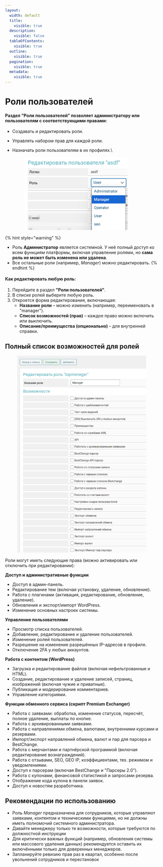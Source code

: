 ```yaml
---
layout:
  width: default
  title:
    visible: true
  description:
    visible: false
  tableOfContents:
    visible: true
  outline:
    visible: true
  pagination:
    visible: true
  metadata:
    visible: true
---
```


# Роли пользователей

#### Раздел **"Роли пользователей"** позволяет администратору или пользователям с соответствующими правами:

* Создавать и редактировать роли.
* Управлять набором прав для каждой роли.
*   Назначать роли пользователям в их профилях.\


    <figure><img src="../../../.gitbook/assets/image (1) (1) (1) (1) (1) (1) (1) (1) (1) (1) (1) (1) (1) (1) (1) (1) (1) (1) (1) (1) (1) (1) (1).png" alt="" width="339"><figcaption></figcaption></figure>

{% hint style="warning" %}
- Роль **Администратор** является системной. У неё полный доступ ко всем функциям платформы, включая управление ролями, но **сама роль не может быть изменена или удалена**.
- Все остальные роли (например, _Manager_) можно редактировать.
{% endhint %}

#### Как редактировать любую роль:

1. Перейдите в раздел **"Роли пользователей"**.
2. В списке ролей выберите любую роль.
3. Откроется форма редактирования, включающая:
   * **Название роли** – можно изменить (например, переименовать в "manager").
   * **Список возможностей (прав)** – каждое право можно включить или выключить.
   * **Описание/преимущества (опционально)** – для внутренней справки.

## Полный список возможностей для ролей

<figure><img src="../../../.gitbook/assets/image (5) (1) (1) (1) (1).png" alt="" width="563"><figcaption></figcaption></figure>

Роли могут иметь следующие права (можно активировать или отключить при редактировании):

**Доступ и административные функции**

* Доступ в админ-панель.
* Редактирование тем (включая установку, удаление, обновление).
* Работа с плагинами (активация, редактирование, обновление, удаление).
* Обновления и экспорт/импорт WordPress.
* Изменение основных настроек системы.

**Управление пользователями**

* Просмотр списка пользователей.
* Добавление, редактирование и удаление пользователей.
* Изменение ролей пользователей.
* Разрешение на изменение разрешённых IP-адресов в профиле.
* Отключение 2FA у любых аккаунтов.

**Работа с контентом (WordPress)**

* Загрузка и редактирование файлов (включая нефильтрованные и HTML).
* Создание, редактирование и удаление записей, страниц, изображений (включая чужие и приватные).
* Публикация и модерирование комментариев.
* Управление категориями.

**Функции обменного сервиса (скрипт Premium Exchanger)**

* Работа с заявками: обработка, изменение статусов, пересчёт, полное удаление, выплаты по кнопке.
* Работа с архивированными заявками.
* Работа с направлениями обмена, валютами, внутренними курсами и резервами.
* Импорт/экспорт направлений обмена, валют и пар для парсера и BestChange.
* Работа с мерчантами и партнёрской программой (включая редактирование вознаграждений).
* Работа с отзывами, SEO, GEO IP, коэффициентами, тех. режимом и уведомлениями.
* Доступ к парсерам (включая BestChange и "Парсеры 2.0").
* Работа с купонами, финансовой статистикой и запросами резерва.
* Отображение кода купона в панели заявок.
* Доступ к новостям разработчика.

## Рекомендации по использованию

* Роль _Manager_ предназначена для сотрудников, которые управляют заявками, контентом и техническими функциями, но не должны иметь полномочий системного администратора.
* Давайте менеджеру только те возможности, которые требуются по должностной инструкции
* Для критически важных функций (например, обновления системы или массового удаления данных) рекомендуется оставить их включёнными только для доверенных менеджеров.
* Запланируйте ревизию прав раз в квартал, особенно после увольнений сотрудников и перестановок
